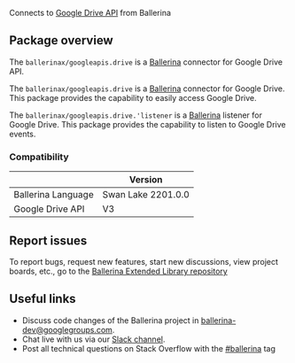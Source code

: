 Connects to [Google Drive API](https://developers.google.com/drive) from Ballerina

## Package overview
The `ballerinax/googleapis.drive` is a [Ballerina](https://ballerina.io/) connector for Google Drive API.

The `ballerinax/googleapis.drive` is a [Ballerina](https://ballerina.io/) connector for Google Drive. This package provides the capability to easily access Google Drive. 

The `ballerinax/googleapis.drive.'listener` is a [Ballerina](https://ballerina.io/) listener for Google Drive. This package provides the capability to listen to Google Drive events.

### Compatibility
|                    | Version            |
|--------------------|--------------------|
| Ballerina Language | Swan Lake 2201.0.0 |
| Google Drive API   | V3                 |

## Report issues
To report bugs, request new features, start new discussions, view project boards, etc., go to the [Ballerina Extended Library repository](https://github.com/ballerina-platform/ballerina-extended-library)

## Useful links
- Discuss code changes of the Ballerina project in [ballerina-dev@googlegroups.com](mailto:ballerina-dev@googlegroups.com).
- Chat live with us via our [Slack channel](https://ballerina.io/community/slack/).
- Post all technical questions on Stack Overflow with the [#ballerina](https://stackoverflow.com/questions/tagged/ballerina) tag

